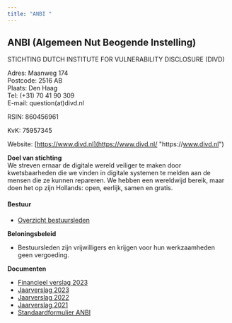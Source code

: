 ```yaml
---
title: "ANBI "
---
```

## ANBI (Algemeen Nut Beogende Instelling)

STICHTING DUTCH INSTITUTE FOR VULNERABILITY DISCLOSURE (DIVD)

Adres: Maanweg 174\
Postcode: 2516 AB\
Plaats: Den Haag\
Tel: (+31) 70 41 90 309\
E-mail: question(at)divd.nl

RSIN: 860456961

KvK: 75957345

Website: [https://www.divd.nl](https://www.divd.nl/ "https\://www.divd.nl")

**Doel van stichting** \
We streven ernaar de digitale wereld veiliger te maken door kwetsbaarheden die we vinden in digitale systemen te melden aan de mensen die ze kunnen repareren. We hebben een wereldwijd bereik, maar doen het op zijn Hollands: open, eerlijk, samen en gratis.

#### **Bestuur**

* [Overzicht bestuursleden](https://www.divd.nl/who-we-are/team/)

**Beloningsbeleid**

* Bestuursleden zijn vrijwilligers en krijgen voor hun werkzaamheden geen vergoeding.

**Documenten**

* [Financieel verslag 2023](/documents/DIVD.financieel.verslag.2023.pdf)
* [Jaarverslag 2023](/documents/DIVD.Annual.Report.2023.pdf)
* [Jaarverslag 2022](/documents/DIVD%20jaarverslag%202022.pdf)
* [Jaarverslag 2021](/documents/DIVD%20jaarverslag%202021.pdf)
* [Standaardformulier ANBI](/documents/Standaardformulier%20ANBI.pdf)
